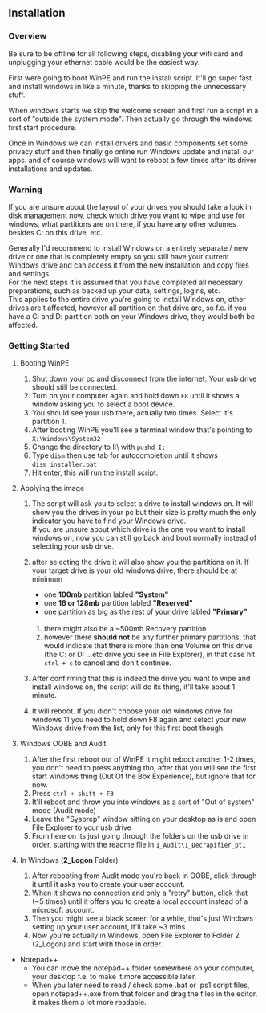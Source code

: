 ## Installation

### Overview
Be sure to be offline for all following steps, disabling your wifi card and unplugging your ethernet cable would be the easiest way.

First were going to boot WinPE and run the install script.
It'll go super fast and install windows in like a minute, thanks to skipping the unnecessary stuff.

When windows starts we skip the welcome screen and first run a script in a sort of "outside the system mode".
Then actually go through the windows first start procedure.

Once in Windows we can install drivers and basic components set some privacy stuff and then finally go online run Windows update and install our apps.
and of course windows will want to reboot a few times after its driver installations and updates.


### Warning
If you are unsure about the layout of your drives you should take a look in disk management now, check which drive you want to wipe and use for windows, what partitions are on there, if you have any other volumes besides C: on this drive, etc.

Generally I'd recommend to install Windows on a entirely separate / new drive or one that is completely empty so you still have your current Windows drive and can access it from the new installation and copy files and settings.<br/>
For the next steps it is assumed that you have completed all necessary preparations, such as backed up your data, settings, logins, etc.<br/>
This applies to the entire drive you're going to install Windows on, other drives are't affected, however all partition on that drive are, so f.e. if you have a C: and D: partition both on your Windows drive, they would both be affected.

### Getting Started
1. Booting WinPE
    1. Shut down your pc and disconnect from the internet. Your usb drive should still be connected.
    2. Turn on your computer again and hold down ``F8`` until it shows a window asking you to select a boot device.
    3. You should see your usb there, actually two times. Select it's partition 1.
    4. After booting WinPE you'll see a terminal window that's pointing to ``X:\Windows\System32``
    5. Change the directory to I:\ with ``pushd I:``
    6. Type ``dism`` then use tab for autocompletion until it shows ``dism_installer.bat``
    7. Hit enter, this will run the install script.

2. Applying the image
    1. The script will ask you to select a drive to install windows on. It will show you the drives in your pc but their size is pretty much the only indicator you have to find your Windows drive.<br/>
    If you are unsure about which drive is the one you want to install windows on, now you can still go back and boot normally instead of selecting your usb drive.

    3. after selecting the drive it will also show you the partitions on it. If your target drive is your old windows drive, there should be at minimum
        - one **100mb** partition labled **"System"**
        - one **16 or 128mb** partition labled **"Reserved"**
        - one partition as big as the rest of your drive labled **"Primary"**<br/><br/>

        1. there might also be a ~500mb Recovery partition
        2. however there **should not** be any further primary partitions, that would indicate that there is more than one Volume on this drive (the C: or D: ...etc drive you see in File Explorer), in that case hit ``ctrl + c`` to cancel and don't continue.

    6. After confirming that this is indeed the drive you want to wipe and install windows on, the script will do its thing, it'll take about 1 minute.
    7. It will reboot. If you didn't choose your old windows drive for windows 11 you need to hold down F8 again and select your new Windows drive from the list, only for this first boot though.

3. Windows OOBE and Audit
    1. After the first reboot out of WinPE it might reboot another 1-2 times, you don't need to press anything tho, after that you will see the first start windows thing (Out Of the Box Experience), but ignore that for now.
    2. Press ``ctrl + shift + F3``
    3. It'll reboot and throw you into windows as a sort of "Out of system" mode (Audit mode) 
    4. Leave the "Sysprep" window sitting on your desktop as is and open File Explorer to your usb drive
    5. From here on its just going through the folders on the usb drive in order, starting with the readme file in ``1_Audit\1_Decrapifier_pt1``

4. In Windows (**2_Logon** Folder)
    1. After rebooting from Audit mode you're back in OOBE, click through it until it asks you to create your user account.
    2. When it shows no connection and only a "retry" button, click that (~5 times) until it offers you to create a local account instead of a microsoft account.
    3. Then you might see a black screen for a while, that's just Windows setting up your user account, it'll take ~3 mins
    4. Now you're actually in Windows, open File Explorer to Folder 2 (2_Logon) and start with those in order.

- Notepad++
    - You can move the notepad++ folder somewhere on your computer, your desktop f.e. to make it more accessible later.
    - When you later need to read / check some .bat or .ps1 script files, open notepad++.exe from that folder and drag the files in the editor, it makes them a lot more readable.
